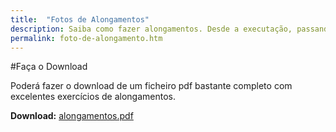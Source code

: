 ```yaml
---
title:  "Fotos de Alongamentos"
description: Saiba como fazer alongamentos. Desde a executação, passando pelas roupas adequadas, o aquecimento, a hidratação e mais.
permalink: foto-de-alongamento.htm
---
```


#Faça o Download

Poderá fazer o download de um ficheiro pdf bastante completo com excelentes exercícios de alongamentos.

__Download:__ <a href='{{ site.baseurl }}assets/images/alongamentos.pdf'>alongamentos.pdf</a>
